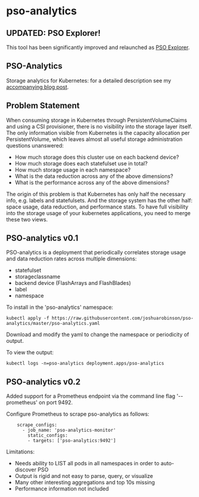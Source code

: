 # pso-analytics

## UPDATED: PSO Explorer!

This tool has been significantly improved and relaunched as [PSO Explorer](https://blog.purestorage.com/pure-service-orchestrator-explorer-for-container-storage-visibility/).

## PSO-Analytics

Storage analytics for Kubernetes: for a detailed description see my [accompanying blog post](https://medium.com/@joshua_robinson/pso-analytics-visibility-into-how-kubernetes-applications-use-storage-e7bda52c3bf).

## Problem Statement

When consuming storage in Kubernetes through PersistentVolumeClaims and using a
CSI provisioner, there is no visibility into the storage layer itself. The only
information visible from Kubernetes is the capacity allocation per
PersistentVolume, which leaves almost all useful storage administration
questions unanswered:
 * How much storage does this cluster use on each backend device?
 * How much storage does each statefulset use in total?
 * How much storage usage in each namespace?
 * What is the data reduction across any of the above dimensions?
 * What is the performance across any of the above dimensions?

The origin of this problem is that Kubernetes has only half the necessary info,
e.g. labels and statefulsets. And the storage system has the other half: space
usage, data reduction, and performance stats. To have full visibility into the
storage usage of your kubernetes applications, you need to merge these two
views.

## PSO-analytics v0.1

PSO-analytics is a deployment that periodically correlates storage usage and data reduction rates across multiple dimensions:
* statefulset
* storageclassname
* backend device (FlashArrays and FlashBlades)
* label
* namespace

To install in the 'pso-analytics' namespace:
```
kubectl apply -f https://raw.githubusercontent.com/joshuarobinson/pso-analytics/master/pso-analytics.yaml
```

Download and modify the yaml to change the namespace or periodicity of output.

To view the output:
```
kubectl logs -n=pso-analytics deployment.apps/pso-analytics
```

## PSO-analytics v0.2

Added support for a Prometheus endpoint via the command line flag '--prometheus' on port 9492.

Configure Prometheus to scrape pso-analytics as follows:
```
    scrape_configs:
      - job_name: 'pso-analytics-monitor'
        static_configs:
        - targets: ['pso-analytics:9492']
```

Limitations:
* Needs ability to LIST all pods in all namespaces in order to auto-discover PSO
* Output is rigid and not easy to parse, query, or visualize
* Many other interesting aggregations and top 10s missing
* Performance information not included
